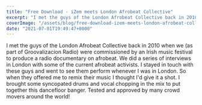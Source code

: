 ```yaml
---
title: "Free Download - iZem meets London Afrobeat Collective"
excerpt: "I met the guys of the London Afrobeat Collective back in 2010 when we (as part of Groovalizacion Radio) were commissioned by an Irish music festival..."
coverImage: "/assets/blog/free-download-izem-meets-london-afrobeat-collective.jpg"
date: "2021-07-01T19:49:47+0000"
---
```


I met the guys of the London Afrobeat Collective back in 2010 when we (as part of Groovalizacion Radio) were commissioned by an Irish music festival to produce a radio documentary on afrobeat. We did a series of interviews in London with some of the current afrobeat activists. I stayed in touch with these guys and went to see them perform whenever I was in London. So when they offered me to remix their music I thought I'd give it a shot. I brought some syncopated drums and vocal chopping in the mix to put together this dancefloor banger. Tested and approved by many crowd movers around the world!
